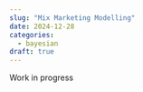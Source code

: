```yaml
---
slug: "Mix Marketing Modelling"
date: 2024-12-28
categories:
  - bayesian 
draft: true
---
```

Work in progress